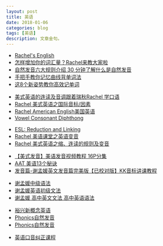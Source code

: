 ```yaml
---
layout: post
title: 英语
date: 2018-01-06
categories: blog
tags: [英语]
description: 文章金句。
---
```


- [Rachel's English](http://rachelsenglish.com/video-categories/#sounds)
- [怎样增加你的词汇量？Rachel来教大家啦](https://www.bilibili.com/video/av4383332)
- [自然发音六大规则介绍 30 分钟了解什么是自然发音](https://www.bilibili.com/video/av6715803)
- [手把手教你记忆曲线背单词法](https://www.bilibili.com/video/av11238538)
- [这8个新姿势教你高效记单词](https://www.bilibili.com/video/av4606274)



<p>
  </p>
  
- [美式英语的连读及音调跟着瑞秋Rachel 学口语](https://www.bilibili.com/video/av10187698)
- [Rachel 美式英语之国际音标/因素](https://www.bilibili.com/video/av13443469)
- [Rachel American English美国英语](https://www.bilibili.com/video/av9176321)
- [Vowel Consonant Diphthong](https://www.bilibili.com/video/av18393052)

<p>
  </p>

- [ESL: Reduction and Linking](https://www.bilibili.com/video/av18639546)
- [Rachel 美语课堂之英语变音](https://www.bilibili.com/video/av13279450)
- [Rachel 美式英语之缩、连读的规则及变音](https://www.bilibili.com/video/av13274180)

<p>
  </p>

- [【美式发音】美语发音视频教程 16P分集](https://www.bilibili.com/video/av5689199/)<br>
- [AAT 美语13个秘诀](http://www.ximalaya.com/42702254/album/3913560/?order=desc)<br>
- [发音篇-谢孟媛英文发音篇完美版【已校对版】KK音标讲课教程](https://www.bilibili.com/video/av13335502/)<br>


<p>
  </p>
  
- [谢孟媛中级语法](https://www.bilibili.com/video/av14460791/)<br>
- [谢孟媛英语初级文法](https://www.bilibili.com/video/av13337430/)<br>
- [谢孟媛 高中英文文法 高中英语语法](https://www.bilibili.com/video/av14235679/?from=search&seid=16748930251803350404)<br>


<p>
  </p>
  
- [裕兴新概念英语](https://space.bilibili.com/7940818?from=search&seid=4697906970142101035#/)<br>
- [Phonics自然发音](https://www.bilibili.com/video/av17705471/)<br>
- [Phonics自然发音](http://www.bilibili.com/video/av5527562/?spm_id_from=333.338.v_desc.1)

<p>
  </p>
  
- [英语口音纠正课程](https://www.bilibili.com/video/av299636)
